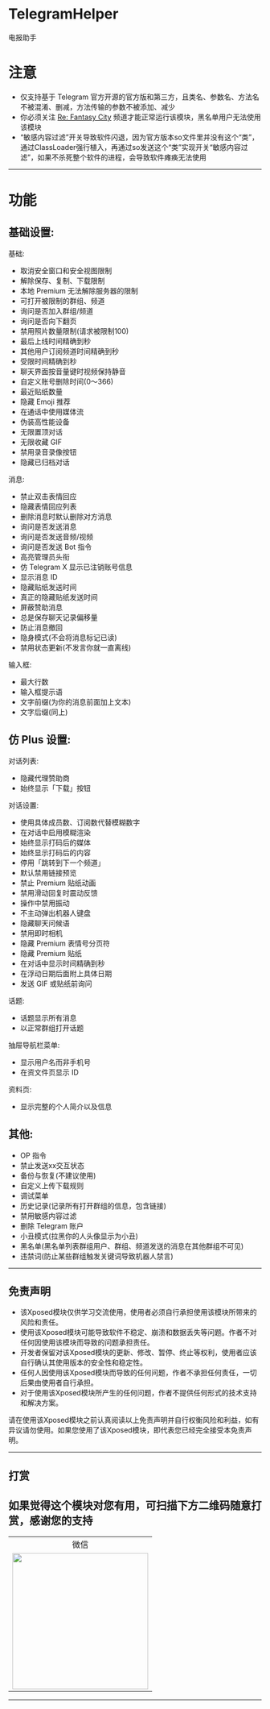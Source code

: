 # TelegramHelper
电报助手

# 注意
- 仅支持基于 Telegram 官方开源的官方版和第三方，且类名、参数名、方法名不被混淆、删减，方法传输的参数不被添加、减少
- 你必须关注 [Re: Fantasy City](https://t.me/ReFantasyCity) 频道才能正常运行该模块，黑名单用户无法使用该模块
- “敏感内容过滤”开关导致软件闪退，因为官方版本so文件里并没有这个“类”，通过ClassLoader强行植入，再通过so发送这个“类”实现开关“敏感内容过滤”，如果不杀死整个软件的进程，会导致软件瘫痪无法使用

---

# 功能
## 基础设置:
基础:

- 取消安全窗口和安全视图限制
- 解除保存、复制、下载限制
- 本地 Premium 无法解除服务器的限制
- 可打开被限制的群组、频道
- 询问是否加入群组/频道
- 询问是否向下翻页
- 禁用照片数量限制(请求被限制100)
- 最后上线时间精确到秒
- 其他用户订阅频道时间精确到秒
- 受限时间精确到秒
- 聊天界面按音量键时视频保持静音
- 自定义账号删除时间(0～366)
- 最近贴纸数量
- 隐藏 Emoji 推荐
- 在通话中使用媒体流
- 伪装高性能设备
- 无限置顶对话
- 无限收藏 GIF
- 禁用录音录像按钮
- 隐藏已归档对话

消息:
- 禁止双击表情回应
- 隐藏表情回应列表
- 删除消息时默认删除对方消息
- 询问是否发送消息
- 询问是否发送音频/视频
- 询问是否发送 Bot 指令
- 高亮管理员头衔
- 仿 Telegram X 显示已注销账号信息
- 显示消息 ID
- 隐藏贴纸发送时间
- 真正的隐藏贴纸发送时间
- 屏蔽赞助消息
- 总是保存聊天记录偏移量
- 防止消息撤回
- 隐身模式(不会将消息标记已读)
- 禁用状态更新(不发言你就一直离线)

输入框:
- 最大行数
- 输入框提示语
- 文字前缀(为你的消息前面加上文本)
- 文字后缀(同上)

## 仿 Plus 设置:

对话列表:
- 隐藏代理赞助商
- 始终显示「下载」按钮

对话设置:
- 使用具体成员数、订阅数代替模糊数字
- 在对话中启用模糊渲染
- 始终显示打码后的媒体
- 始终显示打码后的内容
- 停用「跳转到下一个频道」
- 默认禁用链接预览
- 禁止 Premium 贴纸动画
- 禁用滑动回复时震动反馈
- 操作中禁用振动
- 不主动弹出机器人键盘
- 隐藏聊天问候语
- 禁用即时相机
- 隐藏 Premium 表情号分页符
- 隐藏 Premium 贴纸
- 在对话中显示时间精确到秒
- 在浮动日期后面附上具体日期
- 发送 GIF 或贴纸前询问

话题:
- 话题显示所有消息
- 以正常群组打开话题

抽屉导航栏菜单:
- 显示用户名而非手机号
- 在资文件页显示 ID

资料页:
- 显示完整的个人简介以及信息

## 其他:
- OP 指令
- 禁止发送xx交互状态
- 备份与恢复(不建议使用)
- 自定义上传下载规则
- 调试菜单
- 历史记录(记录所有打开群组的信息，包含链接)
- 禁用敏感内容过滤
- 删除 Telegram 账户
- 小丑模式(拉黑你的人头像显示为小丑)
- 黑名单(黑名单列表群组用户、群组、频道发送的消息在其他群组不可见)
- 违禁词(防止某些群组触发关键词导致机器人禁言)

---

## 免责声明

* 该Xposed模块仅供学习交流使用，使用者必须自行承担使用该模块所带来的风险和责任。
* 使用该Xposed模块可能导致软件不稳定、崩溃和数据丢失等问题。作者不对任何因使用该模块而导致的问题承担责任。
* 开发者保留对该Xposed模块的更新、修改、暂停、终止等权利，使用者应该自行确认其使用版本的安全性和稳定性。
* 任何人因使用该Xposed模块而导致的任何问题，作者不承担任何责任，一切后果由使用者自行承担。
* 对于使用该Xposed模块所产生的任何问题，作者不提供任何形式的技术支持和解决方案。

请在使用该Xposed模块之前认真阅读以上免责声明并自行权衡风险和利益，如有异议请勿使用。如果您使用了该Xposed模块，即代表您已经完全接受本免责声明。

---

## 打赏

## 如果觉得这个模块对您有用，可扫描下方二维码随意打赏，感谢您的支持

<table>
<tr>
<td align=center>微信</td>
</tr>

<tr>
<td>
<img src="https://ghproxy.com/https://github.com/unexpecteds/TelegramHelper/blob/main/Screenshots/wx.png" width=270 >
</td>
</tr>

</table>

---
